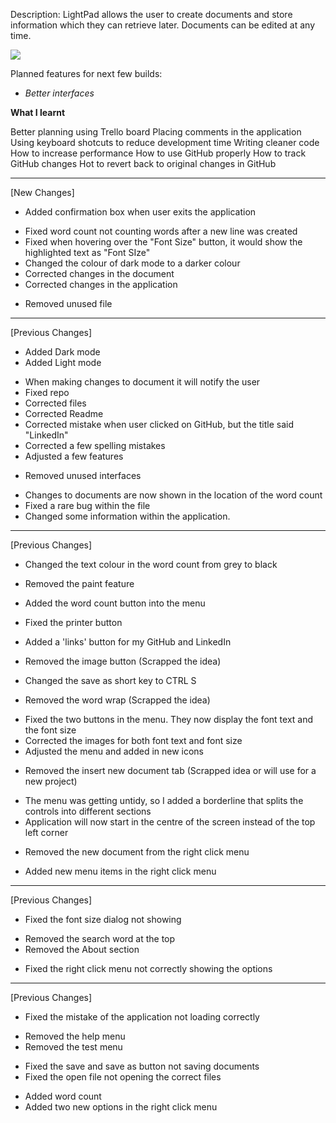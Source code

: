 Description: LightPad allows the user to create documents and store information which they can retrieve later. Documents can be edited at any time.

<img src="https://previews.dropbox.com/p/thumb/AApfDZ1jX5oNseOakbjKyia6GBVCYeiUQkVH30PwFs7krM4iaeUahvnrnZBd6P9UXUAyO8heGEoEBP6plu_evtd8GcQ6X8s3QpV6uUid98m9u0yVNFMbBVCz0v7kSl57XkIPjt757NNCg-2GxeA2DzWXwXdVyzTHt5QWo8-JFuVZKJvd2E1h-opNkRT-rAXatueH92SHooztQyvWzOKb7EiO1jK3YgkXUU7jd_6WOJI9dN_8OCGkJVh5kAm32f1c_MlvGNuNL7oOGLdHnaLR6ssgEdF2wai9rvMqlMBk61RTefPZpy55YifNwV57AxSwXtiFwHwOPgfDg4UZjlV810Yj5lIBHkR6ImXxuNmgWAInDA/p.png?fv_content=true&size_mode=5">

Planned features for next few builds:
* *Better interfaces*


**What I learnt**

Better planning using Trello board
Placing comments in the application
Using keyboard shotcuts to reduce development time
Writing cleaner code
How to increase performance
How to use GitHub properly
How to track GitHub changes
Hot to revert back to original changes in GitHub

________________________________________________________________________________________________________________________________________

[New Changes]
+ Added confirmation box when user exits the application
* Fixed word count not counting words after a new line was created
* Fixed when hovering over the "Font Size" button, it would show the highlighted text as "Font SIze"
* Changed the colour of dark mode to a darker colour
* Corrected changes in the document
* Corrected changes in the application
- Removed unused file

________________________________________________________________________________________________________________________________________

[Previous Changes]
+	Added Dark mode
+	Added Light mode
*	When making changes to document it will notify the user
*	Fixed repo
*	Corrected files
*	Corrected Readme
*	Corrected mistake when user clicked on GitHub, but the title said "LinkedIn"
*	Corrected a few spelling mistakes
*	Adjusted a few features
-	Removed unused interfaces
*	Changes to documents are now shown in the location of the word count
*	Fixed a rare bug within the file
*	Changed some information within the application.
________________________________________________________________________________________________________________________________________

[Previous Changes]

*	Changed the text colour in the word count from grey to black
-	Removed the paint feature
+	Added the word count button into the menu
*	Fixed the printer button
+	Added a 'links' button for my GitHub and LinkedIn
-	Removed the image button (Scrapped the idea)
*	Changed the save as short key to CTRL S
-	Removed the word wrap (Scrapped the idea)
*	Fixed the two buttons in the menu. They now display the font text and the font size
*	Corrected the images for both font text and font size
*	Adjusted the menu and added in new icons
-	Removed the insert new document tab (Scrapped idea or will use for a new project)
*	The menu was getting untidy, so I added a borderline that splits the controls into different sections
*	Application will now start in the centre of the screen instead of the top left corner
-	Removed the new document from the right click menu
+	Added new menu items in the right click menu
________________________________________

[Previous Changes]

*	Fixed the font size dialog not showing
-	Removed the search word at the top
-	Removed the About section
*	Fixed the right click menu not correctly showing the options
________________________________________

[Previous Changes]

*	Fixed the mistake of the application not loading correctly
-	Removed the help menu
-	Removed the test menu
*	Fixed the save and save as button not saving documents
*	Fixed the open file not opening the correct files
+	Added word count
+	Added two new options in the right click menu
